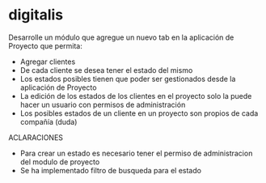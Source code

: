 # digitalis
Desarrolle un módulo que agregue un nuevo tab en la aplicación de Proyecto que permita:
- Agregar clientes
- De cada cliente se desea tener el estado del mismo
- Los estados posibles tienen que poder ser gestionados desde la aplicación de Proyecto
- La edición de los estados de los clientes en el proyecto solo la puede hacer un usuario con permisos de administración
- Los posibles estados de un cliente en un proyecto son propios de cada compañía (duda)

ACLARACIONES
- Para crear un estado es necesario tener el permiso de administracion del modulo de proyecto
- Se ha implementado filtro de busqueda para el estado
